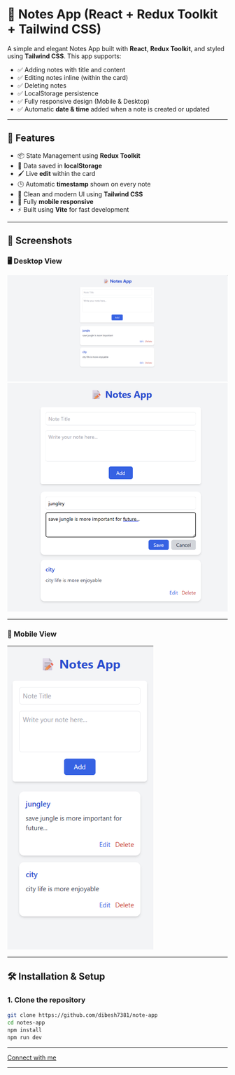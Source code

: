 # 📝 Notes App (React + Redux Toolkit + Tailwind CSS)

A simple and elegant Notes App built with **React**, **Redux Toolkit**, and styled using **Tailwind CSS**. This app supports:

- ✅ Adding notes with title and content
- ✅ Editing notes inline (within the card)
- ✅ Deleting notes
- ✅ LocalStorage persistence
- ✅ Fully responsive design (Mobile & Desktop)
- ✅ Automatic **date & time** added when a note is created or updated

---

## 🚀 Features

- 📦 State Management using **Redux Toolkit**
- 💾 Data saved in **localStorage**
- 🖌️ Live **edit** within the card
- 🕒 Automatic **timestamp** shown on every note
- 🧹 Clean and modern UI using **Tailwind CSS**
- 📱 Fully **mobile responsive**
- ⚡ Built using **Vite** for fast development

---

## 📸 Screenshots

### 🖥️ Desktop View

![Desktop View](screenshots/3.png)
![Desktop View](screenshots/2.png)

---

### 📱 Mobile View

![Mobile view](screenshots/1.png)

---

## 🛠️ Installation & Setup

### 1. Clone the repository

```bash
git clone https://github.com/dibesh7381/note-app
cd notes-app
npm install
npm run dev 
```

---

[Connect with me](https://github.com/dibesh7381)

---
